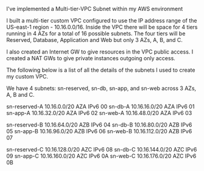 I've implemented a Multi-tier-VPC Subnet within my AWS environment

I built a multi-tier custom VPC configured to use the IP address range of the US-east-1 region - 10.16.0.0/16. Inside the VPC there will be space for 4 tiers running in 4 AZs for a total of 16 possible subnets. The four tiers will be Reserved, Database, Application and Web but only 3 AZs, A, B, and C.

I also created an Internet GW to give resources in the VPC public access. I created a NAT GWs to give private instances outgoing only access.


The following below is a list of all the details of the subnets I used to create my custom VPC.

We have 4 subnets: sn-reserved, sn-db, sn-app, and sn-web across 3 AZs, A, B and C.

sn-reserved-A 10.16.0.0/20 AZA IPv6 00
sn-db-A 10.16.16.0/20 AZA IPv6 01
sn-app-A 10.16.32.0/20 AZA IPv6 02
sn-web-A 10.16.48.0/20 AZA IPv6 03

sn-reserved-B 10.16.64.0/20 AZB IPv6 04
sn-db-B 10.16.80.0/20 AZB IPv6 05
sn-app-B 10.16.96.0/20 AZB IPv6 06
sn-web-B 10.16.112.0/20 AZB IPv6 07

sn-reserved-C 10.16.128.0/20 AZC IPv6 08
sn-db-C 10.16.144.0/20 AZC IPv6 09
sn-app-C 10.16.160.0/20 AZC IPv6 0A
sn-web-C 10.16.176.0/20 AZC IPv6 0B
